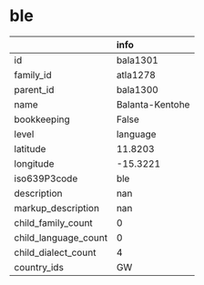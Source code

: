 # ble
|                      | info            |
|:---------------------|:----------------|
| id                   | bala1301        |
| family_id            | atla1278        |
| parent_id            | bala1300        |
| name                 | Balanta-Kentohe |
| bookkeeping          | False           |
| level                | language        |
| latitude             | 11.8203         |
| longitude            | -15.3221        |
| iso639P3code         | ble             |
| description          | nan             |
| markup_description   | nan             |
| child_family_count   | 0               |
| child_language_count | 0               |
| child_dialect_count  | 4               |
| country_ids          | GW              |